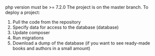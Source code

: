  php version must be >= 7.2.0
The project is on the master branch.
To deploy a project:
1. Pull the code from the repository
2. Specify data for access to the database (database)
3. Update composer
4. Run migrations
5. Download a dump of the database (if you want to see ready-made books and authors in a small amount)

